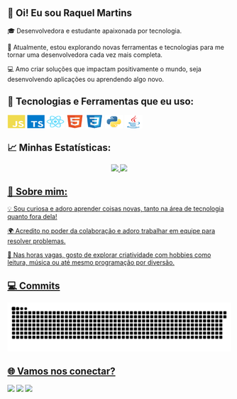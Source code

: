 
## 👋 Oi! Eu sou Raquel Martins
  🎓 Desenvolvedora e estudante apaixonada por tecnologia.
  
  🌱 Atualmente, estou explorando novas ferramentas e tecnologias para me tornar uma desenvolvedora cada vez mais completa.
  
  💻 Amo criar soluções que impactam positivamente o mundo, seja desenvolvendo aplicações ou aprendendo algo novo.



## 🚀 Tecnologias e Ferramentas que eu uso:
<div style="display: inline_block"> <img align="center" alt="Raquel-Js" height="30" width="40" src="https://raw.githubusercontent.com/devicons/devicon/master/icons/javascript/javascript-plain.svg"> <img align="center" alt="Raquel-Ts" height="30" width="40" src="https://raw.githubusercontent.com/devicons/devicon/master/icons/typescript/typescript-plain.svg"> <img align="center" alt="Raquel-React" height="30" width="40" src="https://raw.githubusercontent.com/devicons/devicon/master/icons/react/react-original.svg"> <img align="center" alt="Raquel-HTML" height="30" width="40" src="https://raw.githubusercontent.com/devicons/devicon/master/icons/html5/html5-original.svg"> <img align="center" alt="Raquel-CSS" height="30" width="40" src="https://raw.githubusercontent.com/devicons/devicon/master/icons/css3/css3-original.svg"> <img align="center" alt="Raquel-Python" height="30" width="40" src="https://raw.githubusercontent.com/devicons/devicon/master/icons/python/python-original.svg">
<img align="center" alt="Raquel-Java" height="30" width="40" src="https://raw.githubusercontent.com/devicons/devicon/master/icons/java/java-original.svg">
</div>

##  📈 Minhas Estatísticas:
<div align="center"> <a href="https://github.com/Raquel212"> <img height="180em" src="https://github-readme-stats.vercel.app/api?username=Raquel212&show_icons=true&theme=tokyonight&include_all_commits=true&count_private=true"/> <img height="180em" src="https://github-readme-stats.vercel.app/api/top-langs/?username=Raquel212&layout=compact&langs_count=7&theme=tokyonight"/> </div>


## 🌟 Sobre mim:

  💡 Sou curiosa e adoro aprender coisas novas, tanto na área de tecnologia quanto fora dela!

  🌍 Acredito no poder da colaboração e adoro trabalhar em equipe para resolver problemas.

  🎨 Nas horas vagas, gosto de explorar criatividade com hobbies como leitura, música ou até mesmo programação por diversão.
  

## 💻 Commits 
![Snake animation](https://raw.githubusercontent.com/Flavia-20/Flavia-20/output/github-contribution-grid-snake-dark.svg)

## 🌐 Vamos nos conectar?
<div> <a href="https://www.instagram.com/raquelcristina706/" target="_blank"><img src="https://img.shields.io/badge/-Instagram-%23E4405F?style=for-the-badge&logo=instagram&logoColor=white" target="_blank"></a> <a href="mailto:raquelcristinamartins750@gmail.com"><img src="https://img.shields.io/badge/-Gmail-%23333?style=for-the-badge&logo=gmail&logoColor=white" target="_blank"></a> <a href="https://www.linkedin.com/in/raquel-martins-0092051a2" target="_blank"><img src="https://img.shields.io/badge/-LinkedIn-%230077B5?style=for-the-badge&logo=linkedin&logoColor=white" target="_blank"></a> </div>













  
 
 



